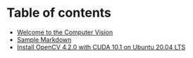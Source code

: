 # Table of contents

* [Welcome to the Computer Vision](README.md)
* [Sample Markdown](sample.md)
* [Install OpenCV 4.2.0 with CUDA 10.1 on Ubuntu 20.04 LTS](https://medium.com/@sb.jaduniv/how-to-install-opencv-4-2-0-with-cuda-10-1-on-ubuntu-20-04-lts-focal-fossa-bdc034109df3)

